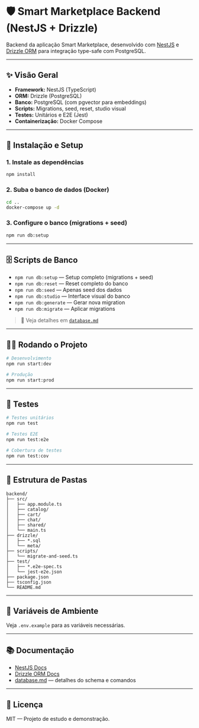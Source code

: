 # 🛡️ Smart Marketplace Backend (NestJS + Drizzle)

Backend da aplicação Smart Marketplace, desenvolvido com [NestJS](https://nestjs.com/) e [Drizzle ORM](https://orm.drizzle.team/) para integração type-safe com PostgreSQL.

---

## ✨ Visão Geral

- **Framework:** NestJS (TypeScript)
- **ORM:** Drizzle (PostgreSQL)
- **Banco:** PostgreSQL (com pgvector para embeddings)
- **Scripts:** Migrations, seed, reset, studio visual
- **Testes:** Unitários e E2E (Jest)
- **Containerização:** Docker Compose

---

## 🚀 Instalação e Setup

### 1. Instale as dependências

```bash
npm install
```

### 2. Suba o banco de dados (Docker)

```bash
cd ..
docker-compose up -d
```

### 3. Configure o banco (migrations + seed)

```bash
npm run db:setup
```

---

## 🗄️ Scripts de Banco

- `npm run db:setup`      — Setup completo (migrations + seed)
- `npm run db:reset`      — Reset completo do banco
- `npm run db:seed`       — Apenas seed dos dados
- `npm run db:studio`     — Interface visual do banco
- `npm run db:generate`   — Gerar nova migration
- `npm run db:migrate`    — Aplicar migrations

> 📖 Veja detalhes em [`database.md`](./database.md)

---

## 🏃‍♂️ Rodando o Projeto

```bash
# Desenvolvimento
npm run start:dev

# Produção
npm run start:prod
```

---

## 🧪 Testes

```bash
# Testes unitários
npm run test

# Testes E2E
npm run test:e2e

# Cobertura de testes
npm run test:cov
```

---

## 📁 Estrutura de Pastas

```
backend/
├── src/
│   ├── app.module.ts
│   ├── catalog/
│   ├── cart/
│   ├── chat/
│   ├── shared/
│   └── main.ts
├── drizzle/
│   ├── *.sql
│   └── meta/
├── scripts/
│   └── migrate-and-seed.ts
├── test/
│   ├── *.e2e-spec.ts
│   └── jest-e2e.json
├── package.json
├── tsconfig.json
└── README.md
```

---

## 🔑 Variáveis de Ambiente

Veja `.env.example` para as variáveis necessárias.

---

## 📚 Documentação

- [NestJS Docs](https://docs.nestjs.com/)
- [Drizzle ORM Docs](https://orm.drizzle.team/docs)
- [database.md](./database.md) — detalhes do schema e comandos

---

## 📝 Licença

MIT — Projeto de estudo e demonstração.

